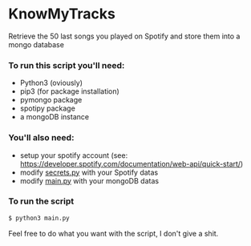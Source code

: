 # KnowMyTracks

Retrieve the 50 last songs you played on Spotify and store them into a mongo database

### To run this script you'll need:
  - Python3 (oviously)
  - pip3 (for package installation)
  - pymongo package 
  - spotipy package
  - a mongoDB instance

### You'll also need:
  - setup your spotify account (see: https://developer.spotify.com/documentation/web-api/quick-start/)
  - modify  [secrets.py](https://github.com/LeVraiThier/KnowMyTracks/blob/master/secrets.py) with your Spotify datas
  - modify [main.py]((https://github.com/LeVraiThier/KnowMyTracks/blob/master/secrets.py)) with your mongoDB datas

### To run the script
```sh
$ python3 main.py
```
 
 
 Feel free to do what you want with the script, I don't give a shit.
